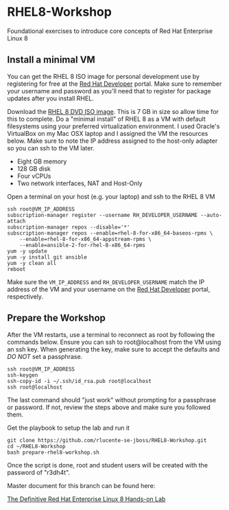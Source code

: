 # RHEL8-Workshop
Foundational exercises to introduce core concepts of Red Hat Enterprise Linux 8

## Install a minimal VM
You can get the RHEL 8 ISO image for personal development use by registering for free at the [Red Hat Developer](https://developers.redhat.com) portal.  Make sure to remember your username and password as you'll need that to register for package updates after you install RHEL.

Download the [RHEL 8 DVD ISO image](https://developers.redhat.com/products/rhel/download).  This is 7 GB in size so allow time for this to complete.  Do a "minimal install" of RHEL 8 as a VM with default filesystems using your preferred virtualization environment.  I used Oracle's VirtualBox on my Mac OSX laptop and I assigned the VM the resources below.  Make sure to note the IP address assigned to the host-only adapter so you can ssh to the VM later.

* Eight GB memory
* 128 GB disk
* Four vCPUs
* Two network interfaces, NAT and Host-Only

Open a terminal on your host (e.g. your laptop) and ssh to the RHEL 8 VM

    ssh root@VM_IP_ADDRESS
    subscription-manager register --username RH_DEVELOPER_USERNAME --auto-attach
    subscription-manager repos --disable='*'
    subscription-manager repos --enable=rhel-8-for-x86_64-baseos-rpms \
        --enable=rhel-8-for-x86_64-appstream-rpms \
        --enable=ansible-2-for-rhel-8-x86_64-rpms
    yum -y update
    yum -y install git ansible
    yum -y clean all
    reboot

Make sure the `VM_IP_ADDRESS` and `RH_DEVELOPER_USERNAME` match the
IP address of the VM and your username on the [Red Hat Developer](https://developers.redhat.com) portal, respectively.

## Prepare the Workshop

After the VM restarts, use a terminal to reconnect as root by
following the commands below. Ensure you can ssh to root@localhost
from the VM using an ssh key.  When generating the key, make sure
to accept the defaults and *DO NOT* set a passphrase.

    ssh root@VM_IP_ADDRESS
    ssh-keygen 
    ssh-copy-id -i ~/.ssh/id_rsa.pub root@localhost
    ssh root@localhost

The last command should "just work" without prompting for a passphrase or password.  If not, review the steps above and make sure you followed them.

Get the playbook to setup the lab and run it

    git clone https://github.com/rlucente-se-jboss/RHEL8-Workshop.git
    cd ~/RHEL8-Workshop
    bash prepare-rhel8-workshop.sh 

Once the script is done, root and student users will be created with the password of "r3dh4t".

Master document for this branch can be found here:

[The Definitive Red Hat Enterprise Linux 8 Hands-on Lab](documentation/RHEL8-Workshop.adoc)

